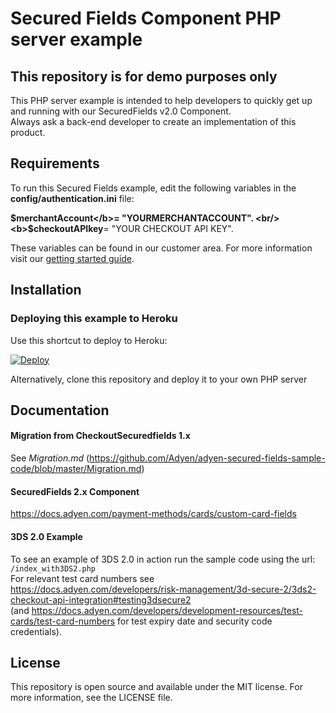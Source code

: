 # Secured Fields Component PHP server example

## This repository is for demo purposes only
This PHP server example is intended to help developers to quickly get up and running with our SecuredFields v2.0 Component. <br/>
Always ask a back-end developer to create an implementation of this product.

## Requirements
To run this Secured Fields example, edit the following variables in the <b>config/authentication.ini</b> file:<br/>

<b>$merchantAccount</b>= "YOURMERCHANTACCOUNT". <br/>
<b>$checkoutAPIkey</b>= "YOUR CHECKOUT API KEY". <br/>

These variables can be found in our customer area.
For more information visit our <a href="https://docs.adyen.com/developers/payments-basics/get-started-with-adyen">getting started guide</a>.<br/>

## Installation

### Deploying this example to Heroku

Use this shortcut to deploy to Heroku:

[![Deploy](https://www.herokucdn.com/deploy/button.svg)](https://heroku.com/deploy?template=https://github.com/Adyen/adyen-secured-fields-sample-code)
  
Alternatively, clone this repository and deploy it to your own PHP server

## Documentation

#### Migration from CheckoutSecuredfields 1.x
See *Migration.md* (https://github.com/Adyen/adyen-secured-fields-sample-code/blob/master/Migration.md)

#### SecuredFields 2.x Component
https://docs.adyen.com/payment-methods/cards/custom-card-fields

#### 3DS 2.0 Example
To see an example of 3DS 2.0 in action run the sample code using the url: `/index_with3DS2.php`<br/>
For relevant test card numbers see https://docs.adyen.com/developers/risk-management/3d-secure-2/3ds2-checkout-api-integration#testing3dsecure2
<br />(and https://docs.adyen.com/developers/development-resources/test-cards/test-card-numbers for test expiry date and security code credentials).

## License

This repository is open source and available under the MIT license. For more information, see the LICENSE file.
